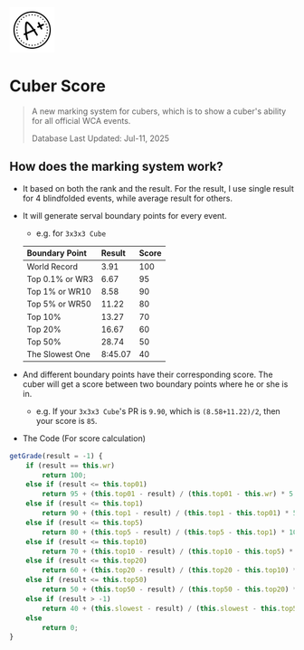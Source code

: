 <img src='./web_icons/grade.png'>

# Cuber Score

> A new marking system for cubers, which is to show a cuber's ability for all official WCA events.
>
> Database Last Updated: Jul-11, 2025
> 

## How does the marking system work?
- It based on both the rank and the result. For the result, I use single result for 4 blindfolded events, while average result for others.
- It will generate serval boundary points for every event.
  - e.g. for `3x3x3 Cube`
  
  | Boundary Point  | Result   | Score |
  |-----------------|----------|-------|
  | World Record    | 3.91     | 100   |
  | Top 0.1% or WR3        | 6.67     | 95    |
  | Top 1% or WR10         | 8.58     | 90    |
  | Top 5% or WR50         | 11.22    | 80    |
  | Top 10%         | 13.27    | 70    |
  | Top 20%         | 16.67    | 60    |
  | Top 50%         | 28.74    | 50    |
  | The Slowest One | 8:45.07  | 40    |
  
- And different boundary points have their corresponding score. The cuber will get a score between two boundary points where he or she is in.
  - e.g. If your `3x3x3 Cube`'s PR is `9.90`, which is `(8.58+11.22)/2`, then your score is `85`.
- The Code (For score calculation)
```js
getGrade(result = -1) {
    if (result == this.wr)
        return 100;
    else if (result <= this.top01)
        return 95 + (this.top01 - result) / (this.top01 - this.wr) * 5;
    else if (result <= this.top1)
        return 90 + (this.top1 - result) / (this.top1 - this.top01) * 5;
    else if (result <= this.top5)
        return 80 + (this.top5 - result) / (this.top5 - this.top1) * 10;
    else if (result <= this.top10)
        return 70 + (this.top10 - result) / (this.top10 - this.top5) * 10;
    else if (result <= this.top20)
        return 60 + (this.top20 - result) / (this.top20 - this.top10) * 10;
    else if (result <= this.top50)
        return 50 + (this.top50 - result) / (this.top50 - this.top20) * 10;
    else if (result > -1)
        return 40 + (this.slowest - result) / (this.slowest - this.top50) * 10;
    else
        return 0;
}
```
